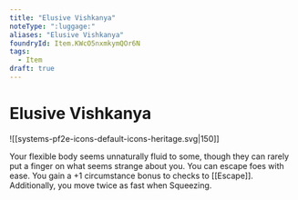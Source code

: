 ```yaml
---
title: "Elusive Vishkanya"
noteType: ":luggage:"
aliases: "Elusive Vishkanya"
foundryId: Item.KWcO5nxmkymQOr6N
tags:
  - Item
draft: true
---
```


# Elusive Vishkanya
![[systems-pf2e-icons-default-icons-heritage.svg|150]]

Your flexible body seems unnaturally fluid to some, though they can rarely put a finger on what seems strange about you. You can escape foes with ease. You gain a +1 circumstance bonus to checks to [[Escape]]. Additionally, you move twice as fast when Squeezing.
